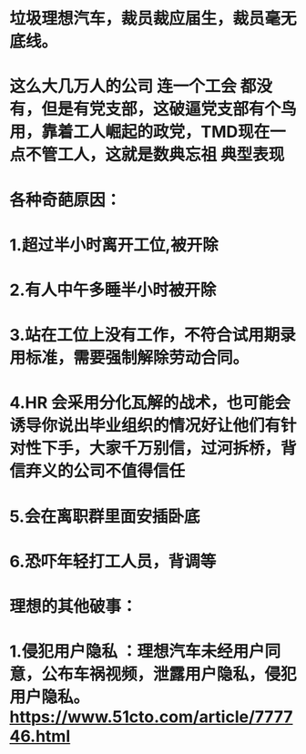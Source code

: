 # 垃圾理想汽车，裁员裁应届生，裁员毫无底线。
#   这么大几万人的公司 连一个工会 都没有，但是有党支部，这破逼党支部有个鸟用，靠着工人崛起的政党，TMD现在一点不管工人，这就是数典忘祖 典型表现
# 各种奇葩原因：
#  1.超过半小时离开工位,被开除
#  2.有人中午多睡半小时被开除
#  3.站在工位上没有工作，不符合试用期录用标准，需要强制解除劳动合同。
#  4.HR 会采用分化瓦解的战术，也可能会诱导你说出毕业组织的情况好让他们有针对性下手，大家千万别信，过河拆桥，背信弃义的公司不值得信任
#  5.会在离职群里面安插卧底
#  6.恐吓年轻打工人员，背调等


#  理想的其他破事：
#   1.侵犯用户隐私 ：理想汽车未经用户同意，公布车祸视频，泄露用户隐私，侵犯用户隐私。https://www.51cto.com/article/777746.html
